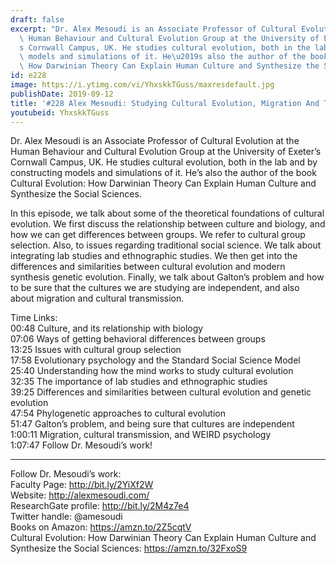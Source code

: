 ```yaml
---
draft: false
excerpt: "Dr. Alex Mesoudi is an Associate Professor of Cultural Evolution at the\
  \ Human Behaviour and Cultural Evolution Group at the University of Exeter\u2019\
  s Cornwall Campus, UK. He studies cultural evolution, both in the lab and by constructing\
  \ models and simulations of it. He\u2019s also the author of the book Cultural Evolution:\
  \ How Darwinian Theory Can Explain Human Culture and Synthesize the Social Sciences."
id: e228
image: https://i.ytimg.com/vi/YhxskkTGuss/maxresdefault.jpg
publishDate: 2019-09-12
title: '#228 Alex Mesoudi: Studying Cultural Evolution, Migration And Transmission'
youtubeid: YhxskkTGuss
---
```

Dr. Alex Mesoudi is an Associate Professor of Cultural Evolution at the Human Behaviour and Cultural Evolution Group at the University of Exeter’s Cornwall Campus, UK. He studies cultural evolution, both in the lab and by constructing models and simulations of it. He’s also the author of the book Cultural Evolution: How Darwinian Theory Can Explain Human Culture and Synthesize the Social Sciences.

In this episode, we talk about some of the theoretical foundations of cultural evolution. We first discuss the relationship between culture and biology, and how we can get differences between groups. We refer to cultural group selection. Also, to issues regarding traditional social science. We talk about integrating lab studies and ethnographic studies. We then get into the differences and similarities between cultural evolution and modern synthesis genetic evolution. Finally, we talk about Galton’s problem and how to be sure that the cultures we are studying are independent, and also about migration and cultural transmission.

Time Links:  
00:48  Culture, and its relationship with biology  
07:06  Ways of getting behavioral differences between groups  
13:25  Issues with cultural group selection                               
17:58  Evolutionary psychology and the Standard Social Science Model  
25:40  Understanding how the mind works to study cultural evolution  
32:35  The importance of lab studies and ethnographic studies   
39:25  Differences and similarities between cultural evolution and genetic evolution  
47:54  Phylogenetic approaches to cultural evolution  
51:47  Galton’s problem, and being sure that cultures are independent  
1:00:11  Migration, cultural transmission, and WEIRD psychology  
1:07:47  Follow Dr. Mesoudi’s work!

---

Follow Dr. Mesoudi’s work:  
Faculty Page: http://bit.ly/2YiXf2W  
Website: http://alexmesoudi.com/  
ResearchGate profile: http://bit.ly/2M4z7e4  
Twitter handle: @amesoudi  
Books on Amazon: https://amzn.to/2Z5cqtV  
Cultural Evolution: How Darwinian Theory Can Explain Human Culture and Synthesize the Social Sciences: https://amzn.to/32FxoS9
